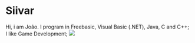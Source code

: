 # Siivar

Hi, i am João.
I program in Freebasic, Visual Basic (.NET), Java, C and C++;
I like Game Development;
<img src='https://github-readme-stats.vercel.app/api?username=iampawan&&show_icons=true&title_color=ffffff&icon_color=bb2acf&text_color=daf7dc&bg_color=151515'>
